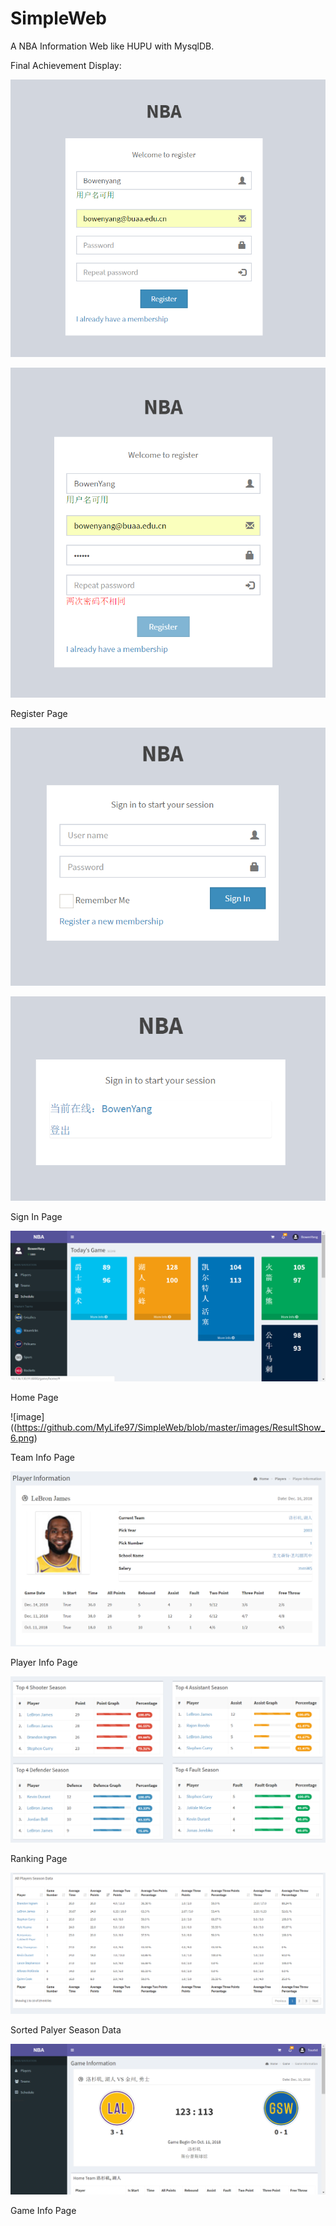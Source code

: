 # SimpleWeb
A NBA Information Web like HUPU with MysqlDB.

Final Achievement Display:

![image](https://github.com/MyLife97/SimpleWeb/blob/master/images/ResultShow_1.png)

![image](https://github.com/MyLife97/SimpleWeb/blob/master/images/ResultShow_2.png)

Register Page

![image](https://github.com/MyLife97/SimpleWeb/blob/master/images/ResultShow_3.png)

![image](https://github.com/MyLife97/SimpleWeb/blob/master/images/ResultShow_4.png)

Sign In Page

![image](https://github.com/MyLife97/SimpleWeb/blob/master/images/ResultShow_5.png)

Home Page

![image]((https://github.com/MyLife97/SimpleWeb/blob/master/images/ResultShow_6.png)

Team Info Page

![image](https://github.com/MyLife97/SimpleWeb/blob/master/images/ResultShow_7.png)

Player Info Page

![image](https://github.com/MyLife97/SimpleWeb/blob/master/images/ResultShow_8.png)

Ranking Page

![image](https://github.com/MyLife97/SimpleWeb/blob/master/images/ResultShow_9.png)

Sorted Palyer Season Data

![image](https://github.com/MyLife97/SimpleWeb/blob/master/images/ResultShow_10.png)

Game Info Page